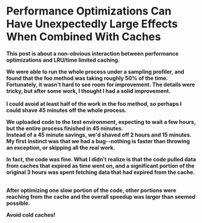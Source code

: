 # Performance Optimizations Can Have Unexpectedly Large Effects When Combined With Caches
<b>
This post is about a non-obvious interaction between performance optimizations and LRU/time limited caching.


We were able to run the whole process under a sampling profiler, and found that the foo method was taking roughly 50% of the time. Fortunately, it wasn't hard to see room for improvement. The details were tricky, but after some work, I thought I had a solid improvement. 
<br>  
I could avoid at least half of the work in the foo method, so perhaps I could shave 45 minutes off the whole process.

We uploaded code to the test environment, expecting to wait a few hours, but the entire process finished in 45 minutes. 
<br> 
  Instead of a 45 minute savings, we'd shaved off <b>2 hours and 15 minutes</b>. My first instinct was that we had a bug--nothing is faster than throwing an exception, or skipping all the real work.

In fact, the code was fine. What I didn't realize is that the code pulled data from caches that expired as time went on, and a significant portion of the original 3 hours was spent fetching data that had expired from the cache.
  
  <br>After optimizing one slow portion of the code, other portions were reaching from the cache and the overall speedup was larger than seemed possible.

Avoid cold caches!
